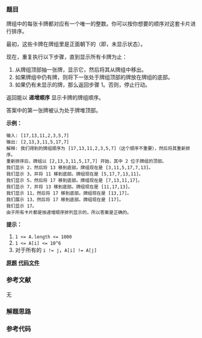 ### 题目
牌组中的每张卡牌都对应有一个唯一的整数。你可以按你想要的顺序对这套卡片进行排序。

最初，这些卡牌在牌组里是正面朝下的（即，未显示状态）。

现在，重复执行以下步骤，直到显示所有卡牌为止：

  1. 从牌组顶部抽一张牌，显示它，然后将其从牌组中移出。
  2. 如果牌组中仍有牌，则将下一张处于牌组顶部的牌放在牌组的底部。
  3. 如果仍有未显示的牌，那么返回步骤 1。否则，停止行动。

返回能以 **递增顺序** 显示卡牌的牌组顺序。

答案中的第一张牌被认为处于牌堆顶部。



**示例：**

    
    
    输入: [17,13,11,2,3,5,7]
    输出: [2,13,3,11,5,17,7]
    解释: 我们得到的牌组顺序为 [17,13,11,2,3,5,7]（这个顺序不重要），然后将其重新排序。
    重新排序后，牌组以 [2,13,3,11,5,17,7] 开始，其中 2 位于牌组的顶部。
    我们显示 2，然后将 13 移到底部。牌组现在是 [3,11,5,17,7,13]。
    我们显示 3，并将 11 移到底部。牌组现在是 [5,17,7,13,11]。
    我们显示 5，然后将 17 移到底部。牌组现在是 [7,13,11,17]。
    我们显示 7，并将 13 移到底部。牌组现在是 [11,17,13]。
    我们显示 11，然后将 17 移到底部。牌组现在是 [13,17]。
    我们展示 13，然后将 17 移到底部。牌组现在是 [17]。
    我们显示 17。
    由于所有卡片都是按递增顺序排列显示的，所以答案是正确的。
    



**提示：**

  1. `1 <= A.length <= 1000`
  2. `1 <= A[i] <= 10^6`
  3. 对于所有的 `i != j`，`A[i] != A[j]`

 **[原题](https://leetcode-cn.com/problems/reveal-cards-in-increasing-order/)**    **[代码文件]()**


### 参考文献
无

### 解题思路




### 参考代码

```go


```




